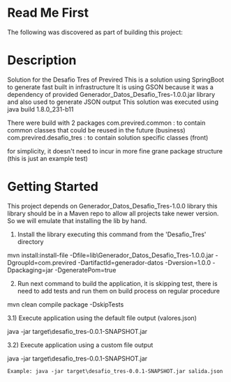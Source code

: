 # Read Me First
The following was discovered as part of building this project:

# Description
Solution for the Desafio Tres of Previred 
This is a solution using SpringBoot to generate fast built in infrastructure
It is using GSON because it was a dependency of provided Generador_Datos_Desafio_Tres-1.0.0.jar library and also used to generate JSON output
This solution was executed using java build 1.8.0_231-b11

There were build with 2 packages
com.previred.common 		: to contain common classes that could be reused in the future (business)
com.previred.desafio_tres	: to contain solution specific classes (front)

for simplicity, it doesn't need to incur in more fine grane package structure (this is just an example test)

# Getting Started

This project depends on Generador_Datos_Desafio_Tres-1.0.0 library this library should be in a Maven repo to allow all projects take newer version. So we will emulate that installing the lib by hand.

1) Install the library executing this command from the 'Desafio_Tres' directory

mvn install:install-file -Dfile=lib\Generador_Datos_Desafio_Tres-1.0.0.jar -DgroupId=com.previred -DartifactId=generador-datos -Dversion=1.0.0 -Dpackaging=jar -DgeneratePom=true

2) Run next command to build the application, it is skipping test, there is need to add tests and run them on build process on regular procedure

mvn clean compile package -DskipTests

3.1) Execute application using the default file output (valores.json) 

java -jar target\desafio_tres-0.0.1-SNAPSHOT.jar

3.2) Execute application using a custom file output 

java -jar target\desafio_tres-0.0.1-SNAPSHOT.jar <filePath>

	Example: java -jar target\desafio_tres-0.0.1-SNAPSHOT.jar salida.json